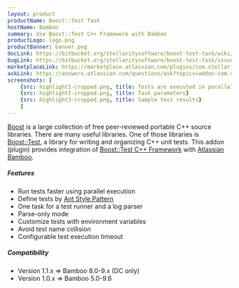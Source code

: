 ```yaml
---
layout: product
productName: Boost::Test Task
hostName: Bamboo
summary: Use Boost::Test C++ Framework with Bamboo
productLogo: logo.png
productBanner: banner.png
docLink: https://bitbucket.org/stellaritysoftware/boost-test-task/wiki/Home
bugLink: https://bitbucket.org/stellaritysoftware/boost-test-task/issues/new
marketplaceLink: https://marketplace.atlassian.com/plugins/com.stellarity.bamboo.boosttest-task/overview
askLink: https://answers.atlassian.com/questions/ask?topics=addon-com.stellarity.bamboo.boosttest-task
screenshots: [
    {src: highlight1-cropped.png, title: Tests are executed in parallel}
    {src: highlight2-cropped.png, title: Task parameters}
    {src: highlight3-cropped.png, title: Sample test results}
    ]
---
```


[Boost](https://www.boost.org) is a large collection of free peer-reviewed portable C++ source libraries. There are many useful libraries. One of those libraries is [Boost::Test](https://www.boost.org/doc/libs/release/libs/test), a library for writing and organizing C++ unit tests. This addon (plugin) provides integration of [Boost::Test C++ Framework](https://www.boost.org/doc/libs/release/libs/test) with [Atlassian Bamboo](https://www.atlassian.com/software/bamboo).

##### Features
* Run tests faster using parallel execution
* Define tests by [Ant Style Pattern](https://ant.apache.org/manual/dirtasks.html#patterns)
* One task for a test runner and a log parser
* Parse-only mode
* Customize tests with environment variables
* Avoid test name collision
* Configurable test execution timeout

##### Compatibility
* Version 1.1.x => Bamboo 8.0-9.x (DC only)
* Version 1.0.x => Bamboo 5.0-9.6